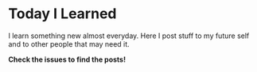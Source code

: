 # Today I Learned

I learn something new almost everyday. Here I post stuff to my future self and to other people that may need it.

**Check the issues to find the posts!**
